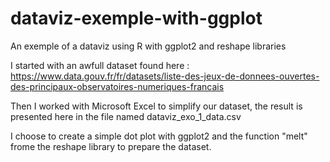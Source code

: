 # dataviz-exemple-with-ggplot

An exemple of a dataviz using R with ggplot2 and reshape libraries

I started with an awfull dataset found here : https://www.data.gouv.fr/fr/datasets/liste-des-jeux-de-donnees-ouvertes-des-principaux-observatoires-numeriques-francais

Then I worked with Microsoft Excel to simplify our dataset, the result is presented here in the file named dataviz_exo_1_data.csv

I choose to create a simple dot plot with ggplot2 and the function "melt" frome the reshape library to prepare the dataset.







